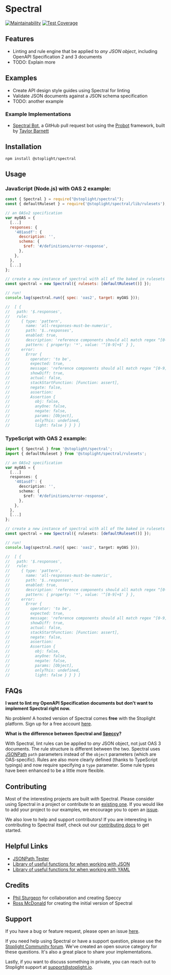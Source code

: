 # Spectral

[![Maintainability](https://api.codeclimate.com/v1/badges/1aa53502913a428f40ac/maintainability)](https://codeclimate.com/github/stoplightio/spectral/maintainability)
[![Test Coverage](https://api.codeclimate.com/v1/badges/1aa53502913a428f40ac/test_coverage)](https://codeclimate.com/github/stoplightio/spectral/test_coverage)

## Features

- Linting and rule engine that be applied to _any JSON object_, including OpenAPI Specification 2 and 3 documents
- TODO: Explain more

## Examples
- Create API design style guides using Spectral for linting
- Validate JSON documents against a JSON schema specification
- TODO: another example

### Example Implementations

- [Spectral Bot](https://github.com/tbarn/spectral-bot), a GitHub pull request bot using the [Probot](https://probot.github.io) framework, built by [Taylor Barnett](https://github.com/tbarn)

## Installation

```shell
npm install @stoplight/spectral
```

## Usage

### JavaScript (Node.js) with OAS 2 example:

```javascript
const { Spectral } = require("@stoplight/spectral");
const { defaultRuleset } = require('@stoplight/spectral/lib/rulesets');

// an OASv2 specification
var myOAS = {
  [...]
  responses: {
    '401asdf': {
      description: '',
      schema: {
        $ref: '#/definitions/error-response',
      },
    },
  },
  [...]
};

// create a new instance of spectral with all of the baked in rulesets
const spectral = new Spectral({ rulesets: [defaultRuleset()] });

// run!
console.log(spectral.run({ spec: 'oas2', target: myOAS }));

//  [ {
//   path: '$.responses',
//   rule:
//     { type: 'pattern',
//       name: 'all-responses-must-be-numeric',
//       path: '$..responses',
//       enabled: true,
//       description: 'reference components should all match regex ^[0-9]+',
//       pattern: { property: '*', value: '^[0-9]+$' } },
//     error:
//       Error {
//         operator: 'to be',
//         expected: true,
//         message: 'reference components should all match regex ^[0-9]+',
//         showDiff: true,
//         actual: false,
//         stackStartFunction: [Function: assert],
//         negate: false,
//         assertion:
//         Assertion {
//           obj: false,
//           anyOne: false,
//           negate: false,
//           params: [Object],
//           onlyThis: undefined,
//           light: false } } } ]
```

### TypeScript with OAS 2 example:

```typescript
import { Spectral } from '@stoplight/spectral';
import { defaultRuleset } from '@stoplight/spectral/rulesets';

// an OASv2 specification
var myOAS = {
  [...]
  responses: {
    '401asdf': {
      description: '',
      schema: {
        $ref: '#/definitions/error-response',
      },
    },
  },
  [...]
};

// create a new instance of spectral with all of the baked in rulesets
const spectral = new Spectral({ rulesets: [defaultRuleset()] });

// run!
console.log(spectral.run({ spec: 'oas2', target: myOAS }));

//  [ {
//   path: '$.responses',
//   rule:
//     { type: 'pattern',
//       name: 'all-responses-must-be-numeric',
//       path: '$..responses',
//       enabled: true,
//       description: 'reference components should all match regex ^[0-9]+',
//       pattern: { property: '*', value: '^[0-9]+$' } },
//     error:
//       Error {
//         operator: 'to be',
//         expected: true,
//         message: 'reference components should all match regex ^[0-9]+',
//         showDiff: true,
//         actual: false,
//         stackStartFunction: [Function: assert],
//         negate: false,
//         assertion:
//         Assertion {
//           obj: false,
//           anyOne: false,
//           negate: false,
//           params: [Object],
//           onlyThis: undefined,
//           light: false } } } ]
```

## FAQs

**I want to lint my OpenAPI Specification documents but don't want to implement Spectral right now.**

No problem! A hosted version of Spectral comes **free** with the Stoplight platform. Sign up for a free account [here](https://stoplight.io/?utm_source=github&utm_campaign=spectral).

**What is the difference between Spectral and [Speccy](https://github.com/wework/speccy)?**

With Spectral, lint rules can be applied to _any_ JSON object, not just OAS 3 documents. The rule structure is different between the two. Spectral uses [JSONPath](http://goessner.net/articles/JsonPath/) `path` parameters instead of the `object` parameters (which are OAS-specific). Rules are also more clearly defined (thanks to TypeScript typings) and now require specifying a `type` parameter. Some rule types have been enhanced to be a little more flexible.

## Contributing

Most of the interesting projects are built _with_ Spectral. Please consider using Spectral in a project or contribute to an [existing one](#example-implementations). If you would like to add your project to our examples, we encourage you to open an [issue](https://github.com/stoplightio/spectral/issues).

We also love to help and support contributors! If you are interesting in contributing to Spectral itself, check out our [contributing docs](CONTRIBUTING.md) to get started.

## Helpful Links

- [JSONPath Tester](https://jsonpath.curiousconcept.com/)
- [Library of useful functions for when working with JSON](https://github.com/stoplightio/json)
- [Library of useful functions for when working with YAML](https://github.com/stoplightio/yaml)

## Credits

- [Phil Sturgeon](https://github.com/philsturgeon) for collaboration and creating Speccy
- [Ross McDonald](https://github.com/rossmcdonald) for creating the initial version of Spectral

## Support

If you have a bug or feature request, please open an issue [here](https://github.com/stoplightio/spectral/issues).

If you need help using Spectral or have a support question, please use the [Stoplight Community forum](https://community.stoplight.io). We've created an open source category for these questions. It's also a great place to share your implementations.

Lastly, if you want to discuss something in private, you can reach out to Stoplight support at [support@stoplight.io](mailto:support@stoplight.io).
